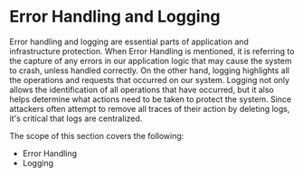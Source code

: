 Error Handling and Logging
==========================

Error handling and logging are essential parts of application and infrastructure
protection. When Error Handling is mentioned, it is referring to the capture of
any errors in our application logic that may cause the system to crash, unless
handled correctly. On the other hand, logging highlights all the operations and
requests that occurred on our system. Logging not only allows the identification
of all operations that have occurred, but it also helps determine what actions
need to be taken to protect the system. Since attackers often attempt to
remove all traces of their action by deleting logs, it's critical that logs are
centralized.

The scope of this section covers the following:

* Error Handling
* Logging
